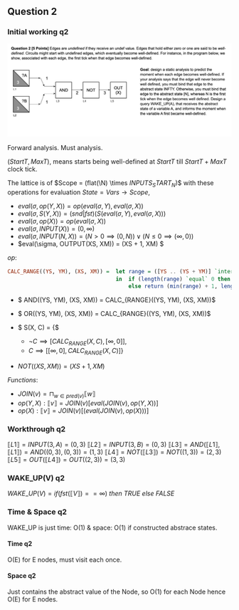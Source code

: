 ## Question 2

### Initial working q2

![Question 2](./q2.png "Question 2")

Forward analysis. Must analysis.

$(StartT, MaxT)$, means starts being well-defined at $StartT$ till $StartT + MaxT$ clock tick.

The lattice is of $Scope = (flat(\N) \times $INPUTS_START_N$)$ with these operations for evaluation $State = Vars \to Scope$,

- $eval(\sigma, op(Y, X)) = op(eval(\sigma, Y), eval(\sigma, X))$
- $eval(\sigma, S(Y, X)) = (snd|fst)(S(eval(\sigma, Y), eval(\sigma, X)))$
- $eval(\sigma, op(X)) = op(eval(\sigma, X))$
- $eval(\sigma, INPUT(X)) = (0, \infty)$
- $eval(\sigma, INPUT(N, X)) = (N > 0 \implies (0, N)) \lor (N \leq 0 \implies (\infty, 0))$
- $eval(\sigma, OUTPUT(XS, XM)) = (XS + 1, XM) $

$op$:

```haskell
CALC_RANGE((YS, YM), (XS, XM)) =  let range = ([YS .. (YS + YM)] `intersect` [XS .. (XS + XM)])
                                  in  if (length(range) `equal` 0 then return (INFINITY, 0))
                                      else return (min(range) + 1, length(range))
```

- $ AND((YS, YM), (XS, XM)) = CALC_{RANGE}((YS, YM), (XS, XM))$

- $ OR((YS, YM), (XS, XM)) = CALC_{RANGE}((YS, YM), (XS, XM))$
- $ S(X, C) = \{$
  - $\neg C \implies [CALC_{RANGE}(X,C), [\infty,0]]$,
  - $C \implies [[\infty,0], CALC_{RANGE}(X,C)]\}$
- $NOT((XS, XM)) = (XS + 1, XM)$

$Functions:$

- $JOIN(v) = \sqcap_{w \in pred(v)}\llbracket w \rrbracket$
- $op(Y, X): \llbracket v \rrbracket =  JOIN(v) [eval(JOIN(v), op(Y, X))]$
- $op(X): \llbracket v \rrbracket =  JOIN(v) [(eval(JOIN(v), op(X)))]$

### Workthrough q2

$\llbracket L1 \rrbracket = INPUT(3, A) = (0, 3)$
$\llbracket L2 \rrbracket = INPUT(3, B) = (0, 3)$
$\llbracket L3 \rrbracket = AND(\llbracket L1 \rrbracket, \llbracket L1 \rrbracket)  = AND((0, 3), (0, 3)) = (1, 3)$
$\llbracket L4 \rrbracket = NOT(\llbracket L3 \rrbracket) = NOT((1, 3)) = (2, 3)$
$\llbracket L5 \rrbracket = OUT(\llbracket L4 \rrbracket) = OUT((2, 3)) = (3, 3)$

### WAKE_UP(V) q2

$WAKE$_$UP(V) = if (fst(\llbracket V \rrbracket) == \infty)$ $then$ $TRUE$ $else$ $FALSE$

### Time \& Space q2

WAKE_UP is just time: O(1) \& space: O(1) if constructed abstrace states.

#### Time q2

O(E) for E nodes, must visit each once.

#### Space q2

Just contains the abstract value of the Node, so O(1) for each Node hence O(E) for E nodes.
